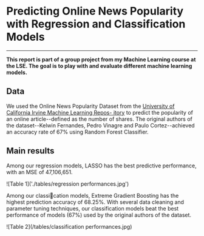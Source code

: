 
# Predicting Online News Popularity with Regression and Classification Models
---
__This report is part of a group project from my Machine Learning course at the LSE. The goal is to play with and evaluate different machine learning models.__

## Data
We used the Online News Popularity Dataset from the [University of California Irvine Machine Learning Repos-
itory](https://archive.ics.uci.edu/ml/datasets/Online+News+Popularity) to predict the popularity of an online article--defined as the number of shares. The original authors of the dataset--Kelwin Fernandes, Pedro Vinagre and Paulo Cortez--achieved an accuracy rate of 67% using Random Forest Classifier. 

## Main results
Among our regression models, LASSO has the best predictive performance, with an MSE of 47,106,651.

![Table 1]('./tables/regression performances.jpg')

Among our classication models, Extreme Gradient Boosting has the highest prediction accuracy of 68.25%.
With several data cleaning and parameter tuning techniques, our classification models beat the best performance
of models (67%) used by the original authors of the dataset.

![Table 2](/tables/classification performances.jpg)
